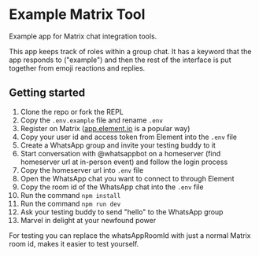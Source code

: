 # Example Matrix Tool

Example app for Matrix chat integration tools.

This app keeps track of roles within a group chat. It has a keyword that the app responds to ("example") and then the rest of the interface is put together from emoji reactions and replies.

## Getting started

1. Clone the repo or fork the REPL
1. Copy the `.env.example` file and rename `.env`
1. Register on Matrix ([app.element.io](https://app.element.io) is a popular way)
1. Copy your user id and access token from Element into the `.env` file
1. Create a WhatsApp group and invite your testing buddy to it
1. Start conversation with @whatsappbot on a homeserver (find homeserver url at in-person event) and follow the login process
1. Copy the homeserver url into `.env` file
1. Open the WhatsApp chat you want to connect to through Element
1. Copy the room id of the WhatsApp chat into the `.env` file
1. Run the command `npm install`
1. Run the command `npm run dev`
1. Ask your testing buddy to send "hello" to the WhatsApp group
1. Marvel in delight at your newfound power

For testing you can replace the whatsAppRoomId with just a normal Matrix room id, makes it easier to test yourself.
